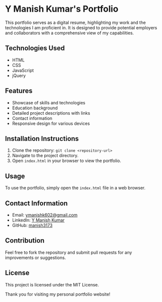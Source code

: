 # Y Manish Kumar's Portfolio

This portfolio serves as a digital resume, highlighting my work and the technologies I am proficient in. It is designed to provide potential employers and collaborators with a comprehensive view of my capabilities.

## Technologies Used
- HTML
- CSS
- JavaScript
- jQuery

## Features
- Showcase of skills and technologies
- Education background
- Detailed project descriptions with links
- Contact information
- Responsive design for various devices


## Installation Instructions
1. Clone the repository: `git clone <repository-url>`
2. Navigate to the project directory.
3. Open `index.html` in your browser to view the portfolio.

## Usage
To use the portfolio, simply open the `index.html` file in a web browser.

## Contact Information
- Email: ymanishk602@gmail.com
- LinkedIn: [Y Manish Kumar](https://www.linkedin.com/in/manish-3173)
- GitHub: [manish3173](https://github.com/manish3173)

## Contribution
Feel free to fork the repository and submit pull requests for any improvements or suggestions.

## License
This project is licensed under the MIT License.

Thank you for visiting my personal portfolio website!

